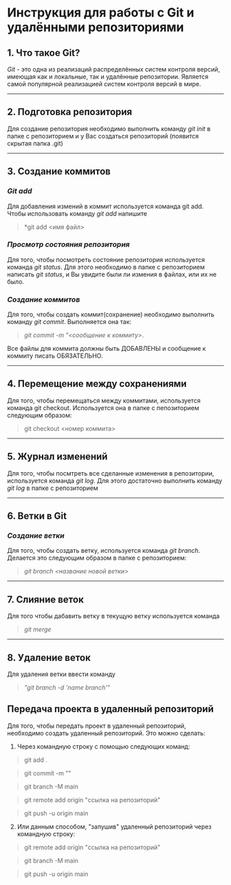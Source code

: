 # **Инструкция для работы с Git и удалёнными репозиториями**  

 ## 1. **Что такое Git?**
*Git* - это одна из реализаций распределённых систем контроля версий, имеющая как и локальные, так и удалённые репозитории. Является самой популярной реализацией систем контроля версий в мире.

---

## 2. **Подготовка репозитория**
Для создание репозитория необходимо выполнить команду 
*git init* в папке с репозиторием и у Вас создаться репозиторий (появится скрытая папка .git)

---

## 3. **Создание коммитов**
### *Git add*
Для добавления измений в коммит используется команда git add. Чтобы использовать команду *git add* напишите 
> *git add <имя файл>
### *Просмотр состояния репозитория*
Для того, чтобы посмотреть состояние репозитория используется команда *git status*. Для этого необходимо в папке с репозиторием написать *git status*, и Вы увидите были ли измения в файлах, или их не было.

### *Создание коммитов*
Для того, чтобы создать коммит(сохранение) необходимо выполнить команду *git commit*. Выполняется она так: 
>*git commit -m "<сообщение к коммиту>*. 

Все файлы для коммита должны быть ДОБАВЛЕНЫ и сообщение к коммиту писать ОБЯЗАТЕЛЬНО.

---

## 4. **Перемещение между сохранениями**
Для того, чтобы перемещаться между коммитами, используется команда git checkout. Используется она в папке с пепозиторием следующим образом: 
>git checkout <номер коммита>

---

 ## 5. **Журнал изменений**
Для того, чтобы посмтреть все сделанные изменения в репозитории, используется команда *git log*. Для этого достаточно выполнить команду *git log* в папке с репозиторием

---

## 6. **Ветки в Git**
### *Создание ветки*
Для того, чтобы создать ветку, используется команда *git branch*. Делается это следующим образом в папке с репозиторием: 
>*git branch <название новой ветки>*

---

## 7. **Слияние веток**
Для того чтобы дабавить ветку в текущую ветку используется команда 
>*git merge*

---

## 8. **Удаление веток**
Для удаления ветки ввести команду 
>*"git branch -d 'name branch'"*

## **Передача проекта в удаленный репозиторий**

Для того, чтобы передать проект в удаленный репозиторий, необходимо создать удаленный репозиторий. Это можно сделать:
1. Через командную строку с помощью следующих команд:

>git add .

>git commit -m ""

>git branch -M main

>git remote add origin "ссылка на репозиторий"

>git push -u origin main

2. Или данным способом, "запушив" удаленный репозиторий через командную строку:
>git remote add origin "ссылка на репозиторий"

>git branch -M main

>git push -u origin main
